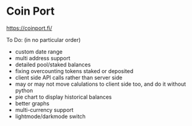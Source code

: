 # Coin Port

https://coinport.fi/


To Do: (in no particular order)
- custom date range
- multi address support
- detailed pool/staked balances
- fixing overcounting tokens staked or deposited
- client side API calls rather than server side
- may or may not move calulations to client side too, and do it without python
- pie chart to display historical balances
- better graphs
- multi-currency support
- lightmode/darkmode switch
